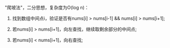 "爬坡法"，二分思想，复杂度为O(log n)：

1. 找到数组中间点i，验证是否有nums[i] > nums[i-1] && nums[i] > nums[i+1];

2. 若nums[i] > nums[i+1]，向左查找，继续取剩余部分的中间点;

3. 若nums[i] < nums[i+1]，向右查找;

